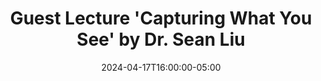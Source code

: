 ---
type: lecture
date: 2024-04-17T16:00:00-05:00
title: "Guest Lecture 'Capturing What You See' by Dr. Sean Liu"
hide_from_announcments: true
---